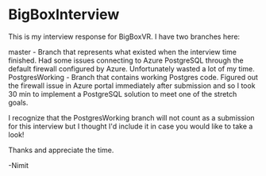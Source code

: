 # BigBoxInterview

This is my interview response for BigBoxVR. I have two branches here:

master - Branch that represents what existed when the interview time finished. Had some issues connecting to Azure PostgreSQL through the default firewall configured by Azure. Unfortunately wasted a lot of my time.
PostgresWorking - Branch that contains working Postgres code. Figured out the firewall issue in Azure portal immediately after submission and so I took 30 min to implement a PostgreSQL solution to meet one of the stretch goals.

I recognize that the PostgresWorking branch will not count as a submission for this interview but I thought I'd include it in case you would like to take a look!

Thanks and appreciate the time.

-Nimit
